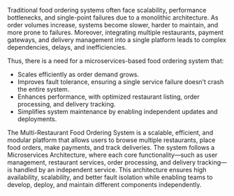 Traditional food ordering systems often face scalability, performance bottlenecks, and single-point failures due to a monolithic architecture. As order volumes increase, systems become slower, harder to maintain, and more prone to failures.
Moreover, integrating multiple restaurants, payment gateways, and delivery management into a single platform leads to complex dependencies, delays, and inefficiencies.

Thus, there is a need for a microservices-based food ordering system that:
- Scales efficiently as order demand grows.
- Improves fault tolerance, ensuring a single service failure doesn’t crash the entire system.
- Enhances performance, with optimized restaurant listing, order processing, and delivery tracking.
- Simplifies system maintenance by enabling independent updates and deployments.

The Multi-Restaurant Food Ordering System is a scalable, efficient, and modular platform that allows users to browse multiple restaurants, place food orders, make payments, and track deliveries. 
The system follows a Microservices Architecture, where each core functionality—such as user management, restaurant services, order processing, and delivery tracking—is handled by an independent service.
This architecture ensures high availability, scalability, and better fault isolation while enabling teams to develop, deploy, and maintain different components independently.

